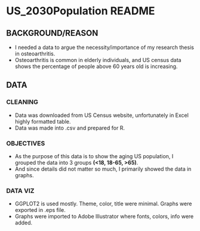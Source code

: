 # US_2030Population README
## BACKGROUND/REASON
* I needed a data to argue the necessity/importance of my research thesis in osteoarthritis. 
* Osteoarthritis is common in elderly individuals, and US census data shows the percentage of people above 60 years old is increasing.

## DATA
### CLEANING
* Data was downloaded from US Census website, unfortunately in Excel highly formatted table.
* Data was made into .csv and prepared for R.

### OBJECTIVES
* As the purpose of this data is to show the aging US population, I grouped the data into 3 groups **(<18, 18-65, >65)**.
* And since details did not matter so much, I primarily showed the data in graphs. 

### DATA VIZ
* GGPLOT2 is used mostly. Theme, color, title were minimal. Graphs were exported in .eps file.
* Graphs were imported to Adobe Illustrator where fonts, colors, info were added.
